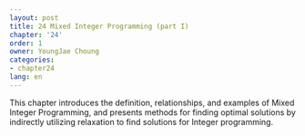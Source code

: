 ```yaml
---
layout: post
title: 24 Mixed Integer Programming (part I)
chapter: '24'
order: 1
owner: YoungJae Choung
categories:
- chapter24
lang: en
---
```


This chapter introduces the definition, relationships, and examples of Mixed Integer Programming, and presents methods for finding optimal solutions by indirectly utilizing relaxation to find solutions for Integer programming.
